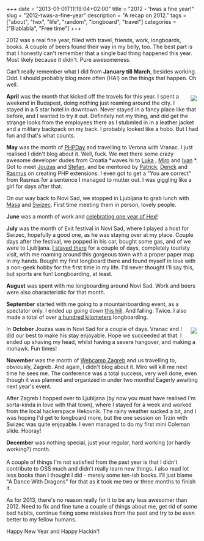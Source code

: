 +++
date = "2013-01-01T11:19:04+02:00"
title = "2012 - 'twas a fine year!"
slug = "2012-twas-a-fine-year"
description = "A recap on 2012."
tags = ["about", "hex", "life", "random", "longboard", "travel"]
categories = ["Blablabla", "Free time"]
+++

2012 was a real fine year, filled with travel, friends, work, longboards, books. A couple of beers found their way in my belly, too. The best part is that I honestly can't remember that a single bad thing happened this year. Most likely because it didn't. Pure awesomeness.

Can't really remember what I did from <b>January till March</b>, besides working. Odd. I should probably blog more often (HA!) on the things that happen. Oh well.

<img unselectable="on" src="http://robertbasic.com/static/img/posts/longboard.jpg" style="float:right; padding: 5px;">

<b>April</b> was the month that kicked off the travels for this year. I spent a weekend in Budapest, doing nothing just roaming around the city. I stayed in a 5 star hotel in downtown. Never stayed in a fancy place like that before, and I wanted to try it out. Definitely not my thing, and did get the strange looks from the employees there as I stubmled in in a leather jacket and a military backpack on my back. I probably looked like a hobo. But I had fun and that's what counts.

<b>May</b> was the month of <a href="http://2012.phpday.it/">PHPDay</a> and travelling to Verona with Vranac. I just realised I didn't blog about it. Well, fuck. We met there some crazy awesome developer dudes from Croatia *waves hi to <a href="https://twitter.com/allixsenos">Luka</a> , <a href="https://twitter.com/msvrtan">Miro</a>  and <a href="https://twitter.com/ihabunek">Ivan</a> *. Got to meet <a href="https://twitter.com/juokaz">Jouzas</a>  and <a href="https://twitter.com/skoop">Stefan</a>, and be mentored by <a href="https://twitter.com/patrick_allaert">Patrick</a>, <a href="https://twitter.com/derickr">Derick</a>  and <a href="https://twitter.com/rasmus">Rasmus</a>  on creating PHP extensions. I even got to get a "You are correct" from Rasmus for a sentence I managed to mutter out. I was giggling like a girl for days after that.

On our way back to Novi Sad, we stopped in Ljubljana to grab lunch with <a href="https://twitter.com/Ponywithhiccups">Masa</a> and <a href="https://twitter.com/Swizec">Swizec</a>. First time meeting them in person, lovely people.

<b>June</b> was a month of work and <a href="http://robertbasic.com/blog/happy-birthday-hex">celebrating one year of Hex!</a>

<b>July</b> was the month of Exit festival in Novi Sad, where I played a host for Swizec, hopefully a good one, as he was staying over at my place. Couple days after the festival, we popped in his car, bought some gas, and of we were to Ljubljana. <a href="http://robertbasic.com/blog/ljubljana-slovenia">I stayed there</a> for a couple of days, completely touristy visit, with me roaming around this gorgeous town with a proper paper map in my hands. Bought my first longboard there and found myself in love with a non-geek hobby for the first time in my life. I'd never thought I'll say this, but sports are fun! Longboarding, at least.

<b>August</b> was spent with me longboarding around Novi Sad. Work and beers were also characteristic for that month.

<b>September</b> started with me going to a mountainboarding event, as a spectator only. I ended up going down <a href="https://www.facebook.com/photo.php?fbid=340572299367167&amp;l=319339718b">this hill</a>. And falling. Twice. I also made a total of over <a href="http://robertbasic.com/blog/one-hundred-kilometers">a hundred kilometers</a> longboarding.

<img unselectable="on" src="http://robertbasic.com/static/img/posts/mohawk.jpg" style="float:right; padding:5px">

In <b>October</b> Jouzas was in Novi Sad for a couple of days. Vranac and I did our best to make his stay enjoyable. Hope we succeeded at that. I ended up shaving my head, whilst having a severe hangover, and making a mohawk. Fun times!

<b>November</b> was the month of <a href="http://webcampzg.org/">Webcamp Zagreb</a>
  and us travelling to, obviously, Zagreb. And again, I didn't blog 
about it. Miro will kill me next time he sees me. The conference was a 
total success, very well done, even though it was planned and organized 
in under two months! Eagerly awaiting next year's event.

After Zagreb I hopped over to Ljubljana (by now you must have realised 
I'm sorta-kinda in love with that town), where I stayed for a week and 
worked from the local hackerspace Hekovnik. The rainy weather sucked a 
bit, and I was hoping I'd get to longboard more, but the one session on 
Trzin with Swizec was quite enjoyable. I even managed to do my first 
mini Coleman slide. Hooray!<br>

<b>December</b> was nothing special, just your regular, hard working (or hardly working?) month.<br>
<br>
A couple of things I'm not satisfied from the past year is that I didn't contribute to OSS much and didn't really learn new things. I also read lot less books than I thought I did - merely some ten-ish books. I'll just blame "A Dance With Dragons" for that as it took me two or three months to finish it.

As for 2013, there's no reason really for it to be any less awesomer than 2012. Need to fix and fine tune a couple of things about me, get rid of some bad habits, continue fixing some mistakes from the past and try to be even better to my fellow humans.

Happy New Year and Happy Hackin'!

